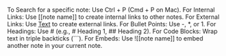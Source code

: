 To Search for a specific note: Use Ctrl + P (Cmd + P on Mac).
For Internal Links: Use [[note name]] to create internal links to other notes.
For External Links: Use [Text](URL) to create external links.
For Bullet Points: Use -, *, or 1.
For Headings: Use # (e.g., # Heading 1, ## Heading 2).
For Code Blocks: Wrap text in triple backticks (```).
For Embeds: Use ![[note name]] to embed another note in your current note.

